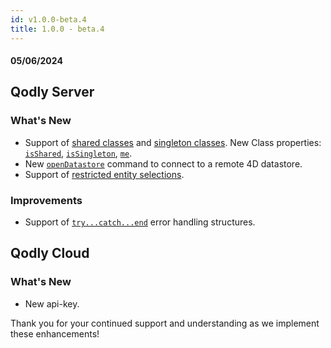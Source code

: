 ```yaml
---
id: v1.0.0-beta.4
title: 1.0.0 - beta.4
---
```



#### 05/06/2024


## Qodly Server

<h3> What's New </h3>

- Support of [shared classes](../language/basics/lang-classes.md#shared-classes) and [singleton classes](../language/basics/lang-classes.md#singleton-classes). New Class properties: [`isShared`](../language/ClassClass.md#isshared), [`isSingleton`](../language/ClassClass.md#issingleton), [`me`](../language/ClassClass.md#me).
- New [`openDatastore`](../language/commands/openDatastore.md) command to connect to a remote 4D datastore. 
- Support of [restricted entity selections](../orda/data.md#restricting-entity-selections).

<h3>Improvements </h3>

- Support of [`try...catch...end`](../language/basics/lang-errors.md#trycatchend) error handling structures.

## Qodly Cloud

<h3> What's New </h3>

- New api-key. 

Thank you for your continued support and understanding as we implement these enhancements!
